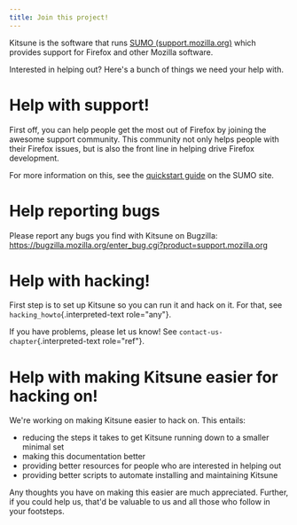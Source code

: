 ```yaml
---
title: Join this project!
---
```


Kitsune is the software that runs [SUMO
(support.mozilla.org)](https://support.mozilla.org/) which provides
support for Firefox and other Mozilla software.

Interested in helping out? Here\'s a bunch of things we need your help
with.

# Help with support!

First off, you can help people get the most out of Firefox by joining
the awesome support community. This community not only helps people with
their Firefox issues, but is also the front line in helping drive
Firefox development.

For more information on this, see the [quickstart
guide](https://support.mozilla.org/en-US/get-involved) on the SUMO site.

# Help reporting bugs

Please report any bugs you find with Kitsune on Bugzilla:
<https://bugzilla.mozilla.org/enter_bug.cgi?product=support.mozilla.org>

# Help with hacking!

First step is to set up Kitsune so you can run it and hack on it. For
that, see `hacking_howto`{.interpreted-text role="any"}.

If you have problems, please let us know! See
`contact-us-chapter`{.interpreted-text role="ref"}.

# Help with making Kitsune easier for hacking on!

We\'re working on making Kitsune easier to hack on. This entails:

-   reducing the steps it takes to get Kitsune running down to a smaller
    minimal set
-   making this documentation better
-   providing better resources for people who are interested in helping
    out
-   providing better scripts to automate installing and maintaining
    Kitsune

Any thoughts you have on making this easier are much appreciated.
Further, if you could help us, that\'d be valuable to us and all those
who follow in your footsteps.
